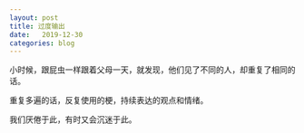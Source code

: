 ```yaml
---
layout: post
title: 过度输出
date:   2019-12-30
categories: blog
---
```


小时候，跟屁虫一样跟着父母一天，就发现，他们见了不同的人，却重复了相同的话。  

重复多遍的话，反复使用的梗，持续表达的观点和情绪。  

我们厌倦于此，有时又会沉迷于此。  










